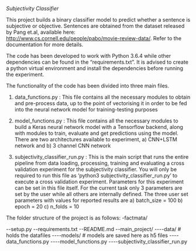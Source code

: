 *Subjectivity Classifier*

This project builds a binary classifier model to predict whether a sentence is subjective or objective. Sentences are obtained from the dataset released by Pang et.al, available here: http://www.cs.cornell.edu/people/pabo/movie-review-data/. Refer to the documentation for more details.

The code has been developed to work with Python 3.6.4 while other dependencies can be found in the “requirements.txt”. It is advised to create a python virtual environment and install the dependencies before running the experiment. 

The functionality of the code has been divided into three main files.
1) data_functions.py :
	This file contains all the necessary modules to obtain and pre-process data, up to the point of vectorising it in order to be fed into the neural network model for training-testing purposes

2) model_functions.py :
	This file contains all the necessary modules to build a Keras neural network model with a Tensorflow backend, along with modules to train, evaluate and get predictions using the model. There are two architectures available to experiment, a) CNN+LSTM network and b) 3 channel CNN network

3) subjectivity_classifier_run.py :
	This is the main script that runs the entire pipeline from data loading, processing, training and evaluating a cross validation experiment for the subjectivity classifier. You will only be required to run this file as ‘python3 subjectivity_classifier_run.py’ to execute a cross validation experiment. Parameters for this experiment can be set in this file itself.  For the current task only 3 parameters are set by the user while all others are internally defined. The three user set parameters with values for reported results  are 
a) batch_size = 100
b) epoch = 20
c) n_folds = 10

The folder structure of the project is as follows:
-factmata/

--setup.py
--requirements.txt
--README.md
--main_project/
----data/        # holds the datafiles
----models/   # models are saved here as h5 files 
----data_functions.py
----model_functions.py
----subjectivity_classifier_run.py
